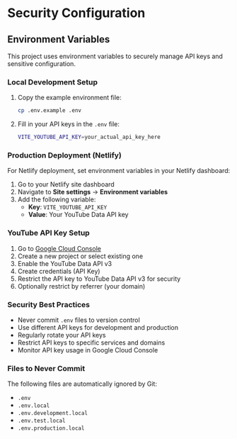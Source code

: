 # Security Configuration

## Environment Variables

This project uses environment variables to securely manage API keys and sensitive configuration.

### Local Development Setup

1. Copy the example environment file:
   ```bash
   cp .env.example .env
   ```

2. Fill in your API keys in the `.env` file:
   ```bash
   VITE_YOUTUBE_API_KEY=your_actual_api_key_here
   ```

### Production Deployment (Netlify)

For Netlify deployment, set environment variables in your Netlify dashboard:

1. Go to your Netlify site dashboard
2. Navigate to **Site settings** → **Environment variables**
3. Add the following variable:
   - **Key**: `VITE_YOUTUBE_API_KEY`
   - **Value**: Your YouTube Data API key

### YouTube API Key Setup

1. Go to [Google Cloud Console](https://console.developers.google.com/)
2. Create a new project or select existing one
3. Enable the YouTube Data API v3
4. Create credentials (API Key)
5. Restrict the API key to YouTube Data API v3 for security
6. Optionally restrict by referrer (your domain)

### Security Best Practices

- Never commit `.env` files to version control
- Use different API keys for development and production
- Regularly rotate your API keys
- Restrict API keys to specific services and domains
- Monitor API key usage in Google Cloud Console

### Files to Never Commit

The following files are automatically ignored by Git:
- `.env`
- `.env.local`
- `.env.development.local`
- `.env.test.local`
- `.env.production.local`